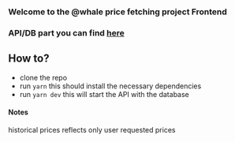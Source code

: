 ### Welcome to the @whale price fetching project Frontend
### API/DB part you can find [here](https://github.com/0xvoider42/-whale/edit/)

## How to?
- clone the repo
- run `yarn` this should install the necessary dependencies
- run `yarn dev` this will start the API with the database

#### Notes
historical prices reflects only user requested prices
